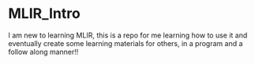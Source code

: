 # MLIR_Intro

I am new to learning MLIR, this is a repo for me learning how to use it and eventually create some learning materials for others, in a program and a follow along manner!!
